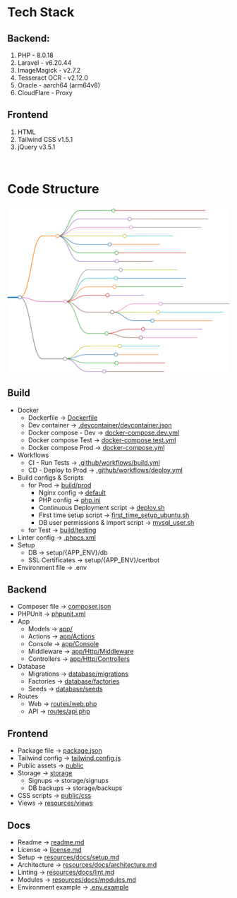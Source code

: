 # Tech Stack
## Backend:
1. PHP - 8.0.18
1. Laravel - v6.20.44
1. ImageMagick - v2.7.2
1. Tesseract OCR - v2.12.0
1. Oracle - aarch64 (arm64v8)
1. CloudFlare - Proxy

## Frontend
1. HTML
1. Tailwind CSS v1.5.1
1. jQuery v3.5.1

<br>

# Code Structure

![IRC Code Structure](./code-structure.svg)

## Build
* Docker
    * Dockerfile -> [Dockerfile](../../Dockerfile)
    * Dev container -> [.devcontainer/devcontainer.json](../../.devcontainer/devcontainer.json)
    * Docker compose - Dev -> [docker-compose.dev.yml](../../docker-compose.dev.yml)
    * Docker compose Test -> [docker-compose.test.yml](../../docker-compose.test.yml)
    * Docker compose Prod -> [docker-compose.yml](../../docker-compose.yml)
* Workflows
    * CI - Run Tests -> [.github/workflows/build.yml](../../.github/workflows/build.yml)
    * CD - Deploy to Prod -> [.github/workflows/deploy.yml](../../.github/workflows/deploy.yml)
* Build configs & Scripts
    * for Prod -> [build/prod](../../build/prod/)
        * Nginx config -> [default](../../build/prod/default)
        * PHP config -> [php.ini](../../build/prod/php.ini)
        * Continuous Deployment script -> [deploy.sh](../../build/prod/deploy.sh)
        * First time setup script -> [first_time_setup_ubuntu.sh](../../build/prod/first_time_setup_ubuntu.sh)
        * DB user permissions & import script -> [mysql_user.sh](../../build/prod/mysql_user.sh)
    * for Test -> [build/testing](../../build/testing/)
* Linter config -> [.phpcs.xml](../../.phpcs.xml)
* Setup
    * DB -> setup/{APP_ENV}/db
    * SSL Certificates -> setup/{APP_ENV}/certbot
* Environment file -> .env
## Backend
* Composer file -> [composer.json](../../composer.json)
* PHPUnit -> [phpunit.xml](../../phpunit.xml)
* App
    * Models -> [app/](../../app/)
    * Actions -> [app/Actions](../../app/Actions/)
    * Console -> [app/Console](../../app/Console/)
    * Middleware -> [app/Http/Middleware](../../app/Http/Middleware)
    * Controllers -> [app/Http/Controllers](../../app/Http/Controllers)
* Database
    * Migrations -> [database/migrations](../../database/migrations)
    * Factories -> [database/factories](../../database/factories)
    * Seeds -> [database/seeds](../../database/seeds)
* Routes
    * Web -> [routes/web.php](../../routes/web.php)
    * API -> [routes/api.php](../../routes/api.php)
## Frontend
* Package file -> [package.json](../../package.json)
* Tailwind config -> [tailwind.config.js](../../tailwind.config.js)
* Public assets -> [public](../../public/)
* Storage -> [storage](../../storage/)
    * Signups -> storage/signups
    * DB backups -> storage/backups
* CSS scripts -> [public/css](../../public/css)
* Views -> [resources/views](../../resources/views)

## Docs
* Readme -> [readme.md](../../readme.md)
* License -> [license.md](../../license.md)
* Setup -> [resources/docs/setup.md](./setup.md)
* Architecture -> [resources/docs/architecture.md](./architecture.md)
* Linting -> [resources/docs/lint.md](./lint.md)
* Modules -> [resources/docs/modules.md](./modules.md)
* Environment example -> [.env.example](../../.env.example)


